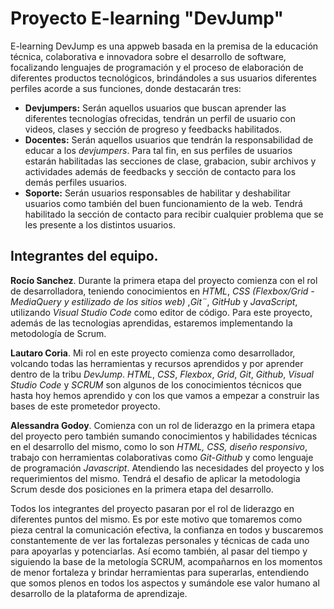 # Proyecto E-learning "DevJump"

E-learning DevJump es una appweb basada en la premisa de la educación técnica, colaborativa e innovadora sobre el desarrollo de software, focalizando lenguajes de programación y el proceso de elaboración de diferentes productos tecnológicos, brindándoles a sus usuarios diferentes perfiles acorde a sus funciones, donde destacarán tres:

- **Devjumpers:** Serán aquellos usuarios que buscan aprender las diferentes tecnologías ofrecidas, tendrán un perfil de usuario con videos, clases y sección de progreso y feedbacks habilitados.
- **Docentes:** Serán aquellos usuarios que tendrán la responsabilidad de educar a los *devjumpers*. Para tal fin, en sus perfiles de usuarios estarán habilitadas las secciones de clase, grabacion, subir archivos y actividades además de feedbacks y sección de contacto para los demás perfiles usuarios.
- **Soporte:** Serán usuarios responsables de habilitar y deshabilitar usuarios como también del buen funcionamiento de la web. Tendrá habilitado la sección de contacto para recibir cualquier problema que se les presente a los distintos usuarios.

## Integrantes del equipo.

**Rocío Sanchez**. Durante la primera etapa del proyecto comienza con el rol de desarrolladora, teniendo conocimientos en *HTML*, *CSS (Flexbox/Grid - MediaQuery y estilizado de los sitios web)* ,*Git¨*, *GitHub* y *JavaScript*, utilizando *Visual Studio Code* como editor de código. Para este proyecto, además de las
tecnologias aprendidas, estaremos implementando la metodología de Scrum.

**Lautaro Coria**. Mi rol en este proyecto comienza como desarrollador, volcando todas las herramientas y recursos aprendidos y por aprender dentro de la tribu *DevJump*. *HTML*, *CSS*, *Flexbox*, *Grid*, *Git*, *Github*, *Visual Studio Code* y *SCRUM* son algunos de los conocimientos técnicos que hasta hoy hemos aprendido y con los que vamos a empezar a construir las bases de este prometedor proyecto.

**Alessandra Godoy**. Comienza con un rol de liderazgo en la primera etapa del proyecto pero también sumando conocimientos y habilidades técnicas en el desarrollo del mismo, como lo son *HTML, CSS, diseño responsivo*, trabajo con herramientas colaborativas como *Git-Github* y como lenguaje de programación *Javascript*. Atendiendo las necesidades del proyecto y los requerimientos del mismo. Tendrá el desafio de aplicar la metodologia Scrum desde dos posiciones en la primera etapa del desarrollo.


Todos los integrantes del proyecto pasaran por el rol de liderazgo en diferentes puntos del mismo. Es por este motivo que tomaremos como pieza central la comunicación efectiva, la confianza en todos y buscaremos constantemente de ver las fortalezas personales y técnicas de cada uno para apoyarlas y potenciarlas. Así ecomo también, al pasar del tiempo y siguiendo la base de la metología SCRUM, acompañarnos en los momentos de menor fortaleza y brindar herramientas para superarlas, entendiendo que somos plenos en todos los aspectos y sumándole ese valor humano al desarrollo de la plataforma de aprendizaje.
